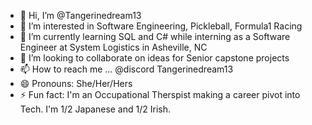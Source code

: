 - 👋 Hi, I’m @Tangerinedream13
- 👀 I’m interested in Software Engineering, Pickleball, Formula1 Racing
- 🌱 I’m currently learning SQL and C# while interning as a Software Engineer at System Logistics in Asheville, NC
- 💞️ I’m looking to collaborate on ideas for Senior capstone projects
- 📫 How to reach me ... @discord Tangerinedream13
- 😄 Pronouns: She/Her/Hers
- ⚡ Fun fact: I'm an Occupational Therspist making a career pivot into Tech. I'm 1/2 Japanese and 1/2 Irish.

<!---
Tangerinedream13/Tangerinedream13 is a ✨ special ✨ repository because its `README.md` (this file) appears on your GitHub profile.
You can click the Preview link to take a look at your changes.
--->
